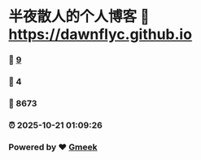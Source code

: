 # 半夜散人的个人博客 :link: https://dawnflyc.github.io 
### :page_facing_up: [9](https://dawnflyc.github.io/tag.html) 
### :speech_balloon: 4 
### :hibiscus: 8673 
### :alarm_clock: 2025-10-21 01:09:26 
### Powered by :heart: [Gmeek](https://github.com/Meekdai/Gmeek)
